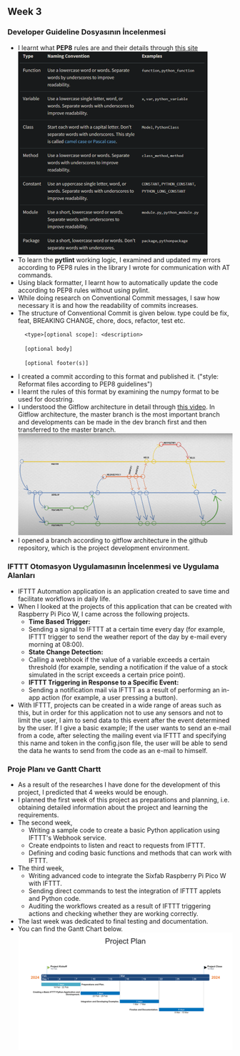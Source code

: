 ## Week 3 

### Developer Guideline Dosyasının İncelenmesi 

* I learnt what **PEP8** rules are and their details through [this site](https://realpython.com/python-pep8/#naming-conventions) ![naming_conventions](images/week3-images/naming_conventions_PEP8.png) 
* To learn the **pytlint** working logic, I examined and updated my errors according to PEP8 rules in the library I wrote for communication with AT commands. 
* Using black formatter, I learnt how to automatically update the code according to PEP8 rules without using pylint.
* While doing research on Conventional Commit messages, I saw how necessary it is and how the readability of commits increases. 
* The structure of Conventional Commit is given below. type could be fix, feat, BREAKING CHANGE, chore, docs, refactor, test etc.
  ```
    <type>[optional scope]: <description>

    [optional body]

    [optional footer(s)] 
  ```
* I created a commit according to this format and published it. ("style: Reformat files according to PEP8 guidelines") 
* I learnt the rules of this format by examining the numpy format to be used for docstring. 
* I understood the Gitflow architecture in detail through [this video](https://www.youtube.com/watch?v=1SXpE08hvGs). In Gitflow architecture, the master branch is the most important branch and developments can be made in the dev branch first and then transferred to the master branch. 
    ![gitflow_workflow](images/week3-images/gitflow_workflow.png) 
* I opened a branch according to gitflow architecture in the github repository, which is the project development environment.

### IFTTT Otomasyon Uygulamasının İncelenmesi ve Uygulama Alanları 

* IFTTT Automation application is an application created to save time and facilitate workflows in daily life. 
* When I looked at the projects of this application that can be created with Raspberry Pi Pico W, I came across the following projects. 
  * **Time Based Trigger:**
   - Sending a signal to IFTTT at a certain time every day (for example, IFTTT trigger to send the weather report of the day by e-mail every morning at 08:00).
  * **State Change Detection:**
   - Calling a webhook if the value of a variable exceeds a certain threshold (for example, sending a notification if the value of a stock simulated in the script exceeds a certain price point).
  * **IFTTT Triggering in Response to a Specific Event:**
   - Sending a notification mail via IFTTT as a result of performing an in-app action (for example, a user pressing a button).
* With IFTTT, projects can be created in a wide range of areas such as this, but in order for this application not to use any sensors and not to limit the user, I aim to send data to this event after the event determined by the user. If I give a basic example; If the user wants to send an e-mail from a code, after selecting the mailing event via IFTTT and specifying this name and token in the config.json file, the user will be able to send the data he wants to send from the code as an e-mail to himself. 

### Proje Planı ve Gantt Chartt 

* As a result of the researches I have done for the development of this project, I predicted that 4 weeks would be enough. 
* I planned the first week of this project as preparations and planning, i.e. obtaining detailed information about the project and learning the requirements. 
* The second week,
  * Writing a sample code to create a basic Python application using IFTTT's Webhook service. 
  * Create endpoints to listen and react to requests from IFTTT. 
  * Defining and coding basic functions and methods that can work with IFTTT.
* The third week,
  * Writing advanced code to integrate the Sixfab Raspberry Pi Pico W with IFTTT.
  * Sending direct commands to test the integration of IFTTT applets and Python code.
  * Auditing the workflows created as a result of IFTTT triggering actions and checking whether they are working correctly.
* The last week was dedicated to final testing and documentation. 
* You can find the Gantt Chart below.
    ![](../gantt_chart.png)

